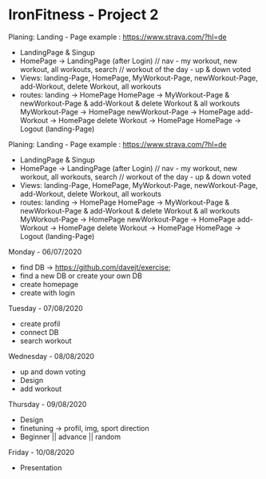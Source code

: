 # IronFitness - Project 2

Planing: 
Landing - Page example : https://www.strava.com/?hl=de

- LandingPage & Singup 
- HomePage -> LandingPage (after Login) // nav - my workout, new workout, all workouts, search // workout of the day - up & down voted 
- Views: landing-Page, HomePage, MyWorkout-Page, newWorkout-Page, add-Workout, delete Workout, all workouts
- routes:   landing -> HomePage
            HomePage -> MyWorkout-Page & newWorkout-Page &  add-Workout & delete Workout & all workouts  
            MyWorkout-Page -> HomePage
            newWorkout-Page -> HomePage
            add-Workout -> HomePage
            delete Workout -> HomePage
            HomePage -> Logout (landing-Page) 
         

Planing: 
Landing - Page example : https://www.strava.com/?hl=de

- LandingPage & Singup 
- HomePage -> LandingPage (after Login) // nav - my workout, new workout, all workouts, search // workout of the day - up & down voted 
- Views: landing-Page, HomePage, MyWorkout-Page, newWorkout-Page, add-Workout, delete Workout, all workouts
- routes:   landing -> HomePage
            HomePage -> MyWorkout-Page & newWorkout-Page &  add-Workout & delete Workout & all workouts  
            MyWorkout-Page -> HomePage
            newWorkout-Page -> HomePage
            add-Workout -> HomePage
            delete Workout -> HomePage
            HomePage -> Logout (landing-Page) 


Monday - 06/07/2020
- find DB -> https://github.com/davejt/exercise; 
- find a new DB or create your own DB
- create homepage 
- create with login

Tuesday - 07/08/2020 
- create profil 
- connect DB 
- search workout 

Wednesday - 08/08/2020 
- up and down voting
- Design
- add workout 


Thursday - 09/08/2020
- Design 
- finetuning -> profil, img, sport direction
- Beginner || advance || random 


Friday - 10/08/2020
- Presentation 




